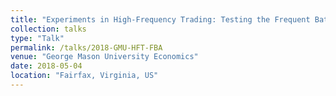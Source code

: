 ```yaml
---
title: "Experiments in High-Frequency Trading: Testing the Frequent Batch Auction"
collection: talks
type: "Talk"
permalink: /talks/2018-GMU-HFT-FBA
venue: "George Mason University Economics"
date: 2018-05-04
location: "Fairfax, Virginia, US"
---
```

